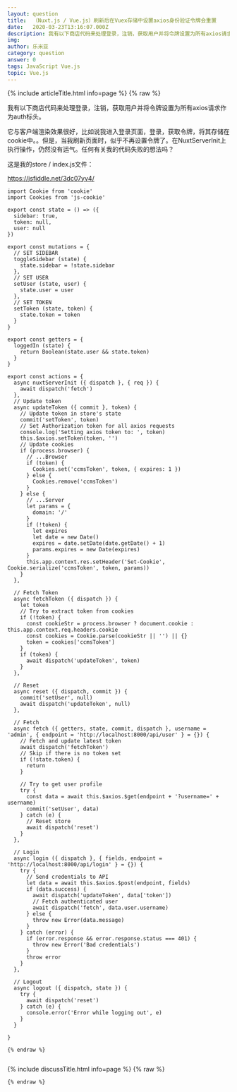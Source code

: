 ```yaml
---
layout: question
title:  （Nuxt.js / Vue.js）刷新后在Vuex存储中设置axios身份验证令牌会重置
date:   2020-03-23T13:16:07.000Z
description: 我有以下商店代码来处理登录，注销，获取用户并将令牌设置为所有axios请求作为auth标头。它与客户端渲染效果很好，比如说我进入登录页面，登录，获取令...
img: 
author: 乐米亚
category: question
answer: 0
tags: JavaScript Vue.js
topic: Vue.js
---
```

<div class="article-root">
  <div class="article">
    {% include articleTitle.html info=page %}
    {% raw %}
    <div class="article-content"><p><font style="vertical-align: inherit;"><font style="vertical-align: inherit;">我有以下商店代码来处理登录，注销，获取用户并将令牌设置为所有axios请求作为auth标头。</font></font></p>

<p><font style="vertical-align: inherit;"><font style="vertical-align: inherit;">它与客户端渲染效果很好，比如说我进入登录页面，登录，获取令牌，将其存储在cookie中。。但是，当我刷新页面时，似乎不再设置令牌了。在NuxtServerInit上执行操作，仍然没有运气。任何有关我的代码失败的想法吗？</font></font></p>

<p><font style="vertical-align: inherit;"><font style="vertical-align: inherit;">这是我的store / index.js文件：</font></font></p>

<p><a href="https://jsfiddle.net/3dc07yv4/" rel="noreferrer"><font style="vertical-align: inherit;"><font style="vertical-align: inherit;">https://jsfiddle.net/3dc07yv4/</font></font></a></p>

<pre><code>import Cookie from 'cookie'<font></font>
import Cookies from 'js-cookie'<font></font>
<font></font>
export const state = () =&gt; ({<font></font>
  sidebar: true,<font></font>
  token: null,<font></font>
  user: null<font></font>
})<font></font>
<font></font>
export const mutations = {<font></font>
  // SET SIDEBAR<font></font>
  toggleSidebar (state) {<font></font>
    state.sidebar = !state.sidebar<font></font>
  },<font></font>
  // SET USER<font></font>
  setUser (state, user) {<font></font>
    state.user = user<font></font>
  },<font></font>
  // SET TOKEN<font></font>
  setToken (state, token) {<font></font>
    state.token = token<font></font>
  }<font></font>
}<font></font>
<font></font>
export const getters = {<font></font>
  loggedIn (state) {<font></font>
    return Boolean(state.user &amp;&amp; state.token)<font></font>
  }<font></font>
}<font></font>
<font></font>
export const actions = {<font></font>
  async nuxtServerInit ({ dispatch }, { req }) {<font></font>
    await dispatch('fetch')<font></font>
  },<font></font>
  // Update token<font></font>
  async updateToken ({ commit }, token) {<font></font>
    // Update token in store's state<font></font>
    commit('setToken', token)<font></font>
    // Set Authorization token for all axios requests<font></font>
    console.log('Setting axios token to: ', token)<font></font>
    this.$axios.setToken(token, '')<font></font>
    // Update cookies<font></font>
    if (process.browser) {<font></font>
      // ...Browser<font></font>
      if (token) {<font></font>
        Cookies.set('ccmsToken', token, { expires: 1 })<font></font>
      } else {<font></font>
        Cookies.remove('ccmsToken')<font></font>
      }<font></font>
    } else {<font></font>
      // ...Server<font></font>
      let params = {<font></font>
        domain: '/'<font></font>
      }<font></font>
      if (!token) {<font></font>
        let expires<font></font>
        let date = new Date()<font></font>
        expires = date.setDate(date.getDate() + 1)<font></font>
        params.expires = new Date(expires)<font></font>
      }<font></font>
      this.app.context.res.setHeader('Set-Cookie', Cookie.serialize('ccmsToken', token, params))<font></font>
    }<font></font>
  },<font></font>
<font></font>
  // Fetch Token<font></font>
  async fetchToken ({ dispatch }) {<font></font>
    let token<font></font>
    // Try to extract token from cookies<font></font>
    if (!token) {<font></font>
      const cookieStr = process.browser ? document.cookie : this.app.context.req.headers.cookie<font></font>
      const cookies = Cookie.parse(cookieStr || '') || {}<font></font>
      token = cookies['ccmsToken']<font></font>
    }<font></font>
    if (token) {<font></font>
      await dispatch('updateToken', token)<font></font>
    }<font></font>
  },<font></font>
<font></font>
  // Reset<font></font>
  async reset ({ dispatch, commit }) {<font></font>
    commit('setUser', null)<font></font>
    await dispatch('updateToken', null)<font></font>
  },<font></font>
<font></font>
  // Fetch<font></font>
  async fetch ({ getters, state, commit, dispatch }, username = 'admin', { endpoint = 'http://localhost:8000/api/user' } = {}) {<font></font>
    // Fetch and update latest token<font></font>
    await dispatch('fetchToken')<font></font>
    // Skip if there is no token set<font></font>
    if (!state.token) {<font></font>
      return<font></font>
    }<font></font>
<font></font>
    // Try to get user profile<font></font>
    try {<font></font>
      const data = await this.$axios.$get(endpoint + '?username=' + username)<font></font>
      commit('setUser', data)<font></font>
    } catch (e) {<font></font>
      // Reset store<font></font>
      await dispatch('reset')<font></font>
    }<font></font>
  },<font></font>
<font></font>
  // Login<font></font>
  async login ({ dispatch }, { fields, endpoint = 'http://localhost:8000/api/login' } = {}) {<font></font>
    try {<font></font>
      // Send credentials to API<font></font>
      let data = await this.$axios.$post(endpoint, fields)<font></font>
      if (data.success) {<font></font>
        await dispatch('updateToken', data['token'])<font></font>
        // Fetch authenticated user<font></font>
        await dispatch('fetch', data.user.username)<font></font>
      } else {<font></font>
        throw new Error(data.message)<font></font>
      }<font></font>
    } catch (error) {<font></font>
      if (error.response &amp;&amp; error.response.status === 401) {<font></font>
        throw new Error('Bad credentials')<font></font>
      }<font></font>
      throw error<font></font>
    }<font></font>
  },<font></font>
<font></font>
  // Logout<font></font>
  async logout ({ dispatch, state }) {<font></font>
    try {<font></font>
      await dispatch('reset')<font></font>
    } catch (e) {<font></font>
      console.error('Error while logging out', e)<font></font>
    }<font></font>
  }<font></font>
<font></font>
}<font></font>
</code></pre></div>
    {% endraw %}
  </div>
  <p style="height: 0;width:0;overflow: hidden;"> 第3055篇《（Nuxt.js / Vue.js）刷新后在Vuex存储中设置axios身份验证令牌会重置》来自Winter(https://github.com/aiyld/aiyld.github.io)的站点</p>
  <div class="discuss-wrapper">
    {% include discussTitle.html info=page %}
    {% raw %}
    
    {% endraw %}
  </div>
<div>
